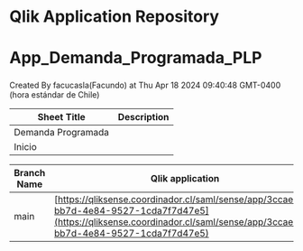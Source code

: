 # Qlik Application Repository 
# App_Demanda_Programada_PLP
### 
Created By facucasla(Facundo) at Thu Apr 18 2024 09:40:48 GMT-0400 (hora estándar de Chile)




Sheet Title | Description
------------ | -------------
Demanda Programada|
Inicio|



Branch Name|Qlik application
---|---
main|[https://qliksense.coordinador.cl/saml/sense/app/3ccaee0d-bb7d-4e84-9527-1cda7f7d47e5](https://qliksense.coordinador.cl/saml/sense/app/3ccaee0d-bb7d-4e84-9527-1cda7f7d47e5)
